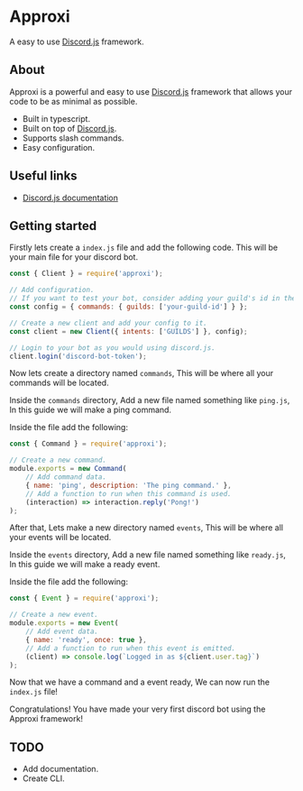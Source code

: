 # Approxi

A easy to use [Discord.js](https://discord.js.org) framework.

## About

Approxi is a powerful and easy to use [Discord.js](https://discord.js.org) framework that allows your code to be as minimal as possible.

- Built in typescript.
- Built on top of [Discord.js](https://discord.js.org).
- Supports slash commands.
- Easy configuration.

## Useful links

- [Discord.js documentation](https://discord.js.org/#/docs)

## Getting started

Firstly lets create a `index.js` file and add the following code. This will be your main file for your discord bot.

```js
const { Client } = require('approxi');

// Add configuration.
// If you want to test your bot, consider adding your guild's id in the guilds property.
const config = { commands: { guilds: ['your-guild-id'] } };

// Create a new client and add your config to it.
const client = new Client({ intents: ['GUILDS'] }, config);

// Login to your bot as you would using discord.js.
client.login('discord-bot-token');
```

Now lets create a directory named `commands`, This will be where all your commands will be located.

Inside the `commands` directory, Add a new file named something like `ping.js`, In this guide we will make a ping command.

Inside the file add the following:
```js
const { Command } = require('approxi');

// Create a new command.
module.exports = new Command(
    // Add command data.
    { name: 'ping', description: 'The ping command.' },
    // Add a function to run when this command is used.
	(interaction) => interaction.reply('Pong!')
);
```

After that, Lets make a new directory named `events`, This will be where all your events will be located.

Inside the `events` directory, Add a new file named something like `ready.js`, In this guide we will make a ready event.

Inside the file add the following:
```js
const { Event } = require('approxi');

// Create a new event.
module.exports = new Event(
	// Add event data.
	{ name: 'ready', once: true },
	// Add a function to run when this event is emitted.
	(client) => console.log(`Logged in as ${client.user.tag}`)
);
```

Now that we have a command and a event ready, We can now run the `index.js` file!

Congratulations! You have made your very first discord bot using the Approxi framework!

## TODO

- Add documentation.
- Create CLI.
